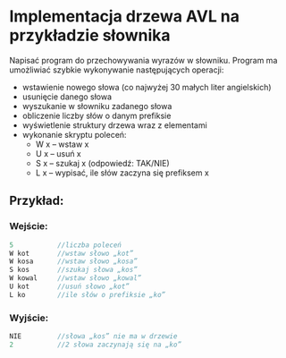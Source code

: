 # Implementacja drzewa AVL na przykładzie słownika

Napisać program do przechowywania wyrazów w słowniku. Program ma umożliwiać szybkie wykonywanie następujących operacji:

- wstawienie nowego słowa (co najwyżej 30 małych liter angielskich)
- usunięcie danego słowa
- wyszukanie w słowniku zadanego słowa
- obliczenie liczby słów o danym prefiksie
- wyświetlenie struktury drzewa wraz z elementami
- wykonanie skryptu poleceń: 
    - W x – wstaw x 
    - U x – usuń x 
    - S x – szukaj x (odpowiedź: TAK/NIE)
    - L x – wypisać, ile słów zaczyna się prefiksem x

## Przykład:
### Wejście:
``` c#
5           //liczba poleceń 
W kot       //wstaw słowo „kot”
W kosa      //wstaw słowo „kosa”
S kos       //szukaj słowa „kos”
W kowal     //wstaw słowo „kowal”
U kot       //usuń słowo „kot”
L ko        //ile słów o prefiksie „ko”
```

### Wyjście:
```c#
NIE         //słowa „kos” nie ma w drzewie
2           //2 słowa zaczynają się na „ko”
```
